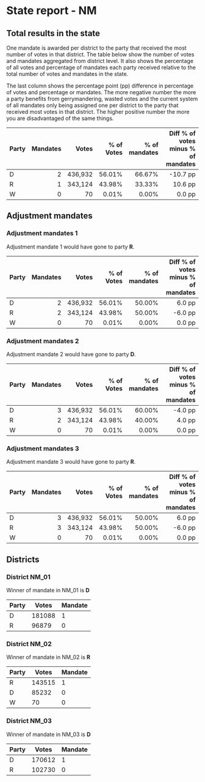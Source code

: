 # State report - NM

## Total results in the state

One mandate is awarded per district to the party that received the most number of votes in that district. The table below show the number of votes and mandates aggregated from district level. It also shows the percentage of  all votes and percentage of mandates each party received relative to the total number of votes and mandates in the state.

The last column shows the percentage point (pp) difference in percentage of votes and percentage or mandates. The more negative number the more a party benefits from gerrymandering, wasted votes and the current system of all mandates only being assigned one per district to the party that received most votes in that district. The higher positive number the more you are disadvantaged of the same things.

| Party | Mandates | Votes | % of Votes |  % of mandates | Diff % of votes minus % of mandates |
|---|--:|--:|--:|--:|--:|
|D|2|436,932|56.01%|66.67%|-10.7 pp|
|R|1|343,124|43.98%|33.33%|10.6 pp|
|W|0|70|0.01%|0.00%|0.0 pp|

## Adjustment mandates

### Adjustment mandates 1

Adjustment mandate 1 would have gone to party **R**.

| Party | Mandates | Votes | % of Votes |  % of mandates | Diff % of votes minus % of mandates |
|---|--:|--:|--:|--:|--:|
|D|2|436,932|56.01%|50.00%|6.0 pp|
|R|2|343,124|43.98%|50.00%|-6.0 pp|
|W|0|70|0.01%|0.00%|0.0 pp|

### Adjustment mandates 2

Adjustment mandate 2 would have gone to party **D**.

| Party | Mandates | Votes | % of Votes |  % of mandates | Diff % of votes minus % of mandates |
|---|--:|--:|--:|--:|--:|
|D|3|436,932|56.01%|60.00%|-4.0 pp|
|R|2|343,124|43.98%|40.00%|4.0 pp|
|W|0|70|0.01%|0.00%|0.0 pp|

### Adjustment mandates 3

Adjustment mandate 3 would have gone to party **R**.

| Party | Mandates | Votes | % of Votes |  % of mandates | Diff % of votes minus % of mandates |
|---|--:|--:|--:|--:|--:|
|D|3|436,932|56.01%|50.00%|6.0 pp|
|R|3|343,124|43.98%|50.00%|-6.0 pp|
|W|0|70|0.01%|0.00%|0.0 pp|


## Districts


### District NM_01
Winner of mandate in NM_01 is **D**

| Party | Votes | Mandate |
|---|---|---|
|D|181088|1
|R|96879|0

### District NM_02
Winner of mandate in NM_02 is **R**

| Party | Votes | Mandate |
|---|---|---|
|R|143515|1
|D|85232|0
|W|70|0

### District NM_03
Winner of mandate in NM_03 is **D**

| Party | Votes | Mandate |
|---|---|---|
|D|170612|1
|R|102730|0
